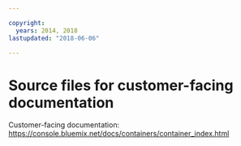 ```yaml
---

copyright:
  years: 2014, 2018
lastupdated: "2018-06-06"

---
```



# Source files for customer-facing documentation

Customer-facing documentation: https://console.bluemix.net/docs/containers/container_index.html



